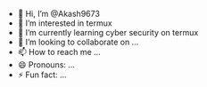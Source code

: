 - 👋 Hi, I’m @Akash9673
- 👀 I’m interested in  termux 
- 🌱 I’m currently learning cyber security on termux
- 💞️ I’m looking to collaborate on ...
- 📫 How to reach me ...
- 😄 Pronouns: ...
- ⚡ Fun fact: ...

<!---
Akash9673/Akash9673 is a ✨ special ✨ repository because its `README.md` (this file) appears on your GitHub profile.
You can click the Preview link to take a look at your changes.
--->
